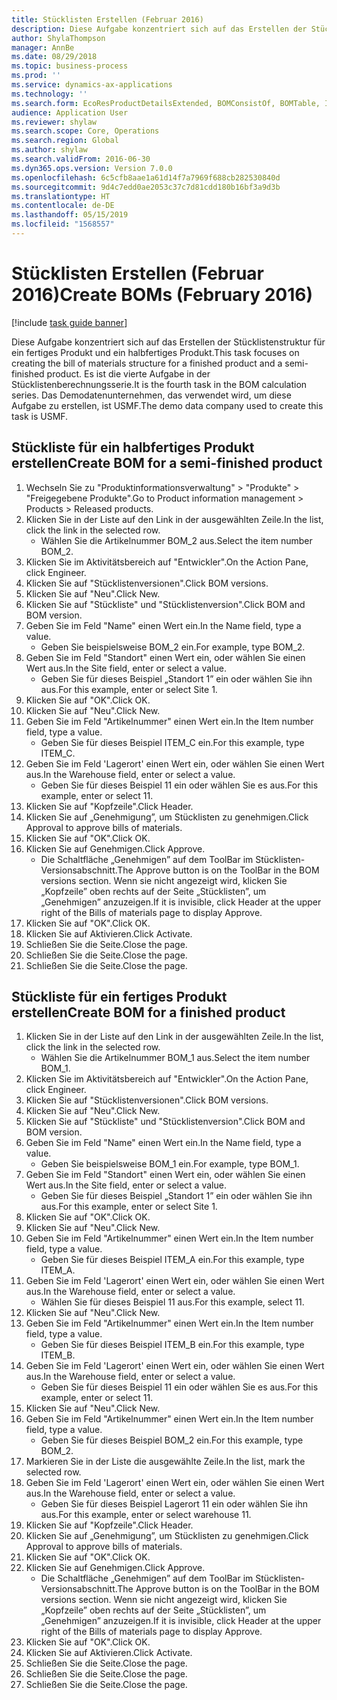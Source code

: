 ```yaml
---
title: Stücklisten Erstellen (Februar 2016)
description: Diese Aufgabe konzentriert sich auf das Erstellen der Stücklistenstruktur für ein fertiges Produkt und ein halbfertiges Produkt.
author: ShylaThompson
manager: AnnBe
ms.date: 08/29/2018
ms.topic: business-process
ms.prod: ''
ms.service: dynamics-ax-applications
ms.technology: ''
ms.search.form: EcoResProductDetailsExtended, BOMConsistOf, BOMTable, InventLocationIdLookup
audience: Application User
ms.reviewer: shylaw
ms.search.scope: Core, Operations
ms.search.region: Global
ms.author: shylaw
ms.search.validFrom: 2016-06-30
ms.dyn365.ops.version: Version 7.0.0
ms.openlocfilehash: 6c5cfb8aae1a61d14f7a7969f688cb282530840d
ms.sourcegitcommit: 9d4c7edd0ae2053c37c7d81cdd180b16bf3a9d3b
ms.translationtype: HT
ms.contentlocale: de-DE
ms.lasthandoff: 05/15/2019
ms.locfileid: "1568557"
---
```

# <a name="create-boms-february-2016"></a><span data-ttu-id="dfd88-103">Stücklisten Erstellen (Februar 2016)</span><span class="sxs-lookup"><span data-stu-id="dfd88-103">Create BOMs (February 2016)</span></span>

[!include [task guide banner](../../includes/task-guide-banner.md)]

<span data-ttu-id="dfd88-104">Diese Aufgabe konzentriert sich auf das Erstellen der Stücklistenstruktur für ein fertiges Produkt und ein halbfertiges Produkt.</span><span class="sxs-lookup"><span data-stu-id="dfd88-104">This task focuses on creating the bill of materials structure for a finished product and a semi-finished product.</span></span> <span data-ttu-id="dfd88-105">Es ist die vierte Aufgabe in der Stücklistenberechnungsserie.</span><span class="sxs-lookup"><span data-stu-id="dfd88-105">It is the fourth task in the BOM calculation series.</span></span> <span data-ttu-id="dfd88-106">Das Demodatenunternehmen, das verwendet wird, um diese Aufgabe zu erstellen, ist USMF.</span><span class="sxs-lookup"><span data-stu-id="dfd88-106">The demo data company used to create this task is USMF.</span></span>


## <a name="create-bom-for-a-semi-finished-product"></a><span data-ttu-id="dfd88-107">Stückliste für ein halbfertiges Produkt erstellen</span><span class="sxs-lookup"><span data-stu-id="dfd88-107">Create BOM for a semi-finished product</span></span>
1. <span data-ttu-id="dfd88-108">Wechseln Sie zu "Produktinformationsverwaltung" > "Produkte" > "Freigegebene Produkte".</span><span class="sxs-lookup"><span data-stu-id="dfd88-108">Go to Product information management > Products > Released products.</span></span>
2. <span data-ttu-id="dfd88-109">Klicken Sie in der Liste auf den Link in der ausgewählten Zeile.</span><span class="sxs-lookup"><span data-stu-id="dfd88-109">In the list, click the link in the selected row.</span></span>
    * <span data-ttu-id="dfd88-110">Wählen Sie die Artikelnummer BOM_2 aus.</span><span class="sxs-lookup"><span data-stu-id="dfd88-110">Select the item number BOM_2.</span></span>  
3. <span data-ttu-id="dfd88-111">Klicken Sie im Aktivitätsbereich auf "Entwickler".</span><span class="sxs-lookup"><span data-stu-id="dfd88-111">On the Action Pane, click Engineer.</span></span>
4. <span data-ttu-id="dfd88-112">Klicken Sie auf "Stücklistenversionen".</span><span class="sxs-lookup"><span data-stu-id="dfd88-112">Click BOM versions.</span></span>
5. <span data-ttu-id="dfd88-113">Klicken Sie auf "Neu".</span><span class="sxs-lookup"><span data-stu-id="dfd88-113">Click New.</span></span>
6. <span data-ttu-id="dfd88-114">Klicken Sie auf "Stückliste" und "Stücklistenversion".</span><span class="sxs-lookup"><span data-stu-id="dfd88-114">Click BOM and BOM version.</span></span>
7. <span data-ttu-id="dfd88-115">Geben Sie im Feld "Name" einen Wert ein.</span><span class="sxs-lookup"><span data-stu-id="dfd88-115">In the Name field, type a value.</span></span>
    * <span data-ttu-id="dfd88-116">Geben Sie beispielsweise BOM_2 ein.</span><span class="sxs-lookup"><span data-stu-id="dfd88-116">For example, type BOM_2.</span></span>  
8. <span data-ttu-id="dfd88-117">Geben Sie im Feld "Standort" einen Wert ein, oder wählen Sie einen Wert aus.</span><span class="sxs-lookup"><span data-stu-id="dfd88-117">In the Site field, enter or select a value.</span></span>
    * <span data-ttu-id="dfd88-118">Geben Sie für dieses Beispiel „Standort 1” ein oder wählen Sie ihn aus.</span><span class="sxs-lookup"><span data-stu-id="dfd88-118">For this example, enter or select Site 1.</span></span>  
9. <span data-ttu-id="dfd88-119">Klicken Sie auf "OK".</span><span class="sxs-lookup"><span data-stu-id="dfd88-119">Click OK.</span></span>
10. <span data-ttu-id="dfd88-120">Klicken Sie auf "Neu".</span><span class="sxs-lookup"><span data-stu-id="dfd88-120">Click New.</span></span>
11. <span data-ttu-id="dfd88-121">Geben Sie im Feld "Artikelnummer" einen Wert ein.</span><span class="sxs-lookup"><span data-stu-id="dfd88-121">In the Item number field, type a value.</span></span>
    * <span data-ttu-id="dfd88-122">Geben Sie für dieses Beispiel ITEM_C ein.</span><span class="sxs-lookup"><span data-stu-id="dfd88-122">For this example, type ITEM_C.</span></span>  
12. <span data-ttu-id="dfd88-123">Geben Sie im Feld 'Lagerort' einen Wert ein, oder wählen Sie einen Wert aus.</span><span class="sxs-lookup"><span data-stu-id="dfd88-123">In the Warehouse field, enter or select a value.</span></span>
    * <span data-ttu-id="dfd88-124">Geben Sie für dieses Beispiel 11 ein oder wählen Sie es aus.</span><span class="sxs-lookup"><span data-stu-id="dfd88-124">For this example, enter or select 11.</span></span>  
13. <span data-ttu-id="dfd88-125">Klicken Sie auf "Kopfzeile".</span><span class="sxs-lookup"><span data-stu-id="dfd88-125">Click Header.</span></span>
14. <span data-ttu-id="dfd88-126">Klicken Sie auf „Genehmigung”, um Stücklisten zu genehmigen.</span><span class="sxs-lookup"><span data-stu-id="dfd88-126">Click Approval to approve bills of materials.</span></span>
15. <span data-ttu-id="dfd88-127">Klicken Sie auf "OK".</span><span class="sxs-lookup"><span data-stu-id="dfd88-127">Click OK.</span></span>
16. <span data-ttu-id="dfd88-128">Klicken Sie auf Genehmigen.</span><span class="sxs-lookup"><span data-stu-id="dfd88-128">Click Approve.</span></span>
    * <span data-ttu-id="dfd88-129">Die Schaltfläche „Genehmigen” auf dem ToolBar im Stücklisten-Versionsabschnitt.</span><span class="sxs-lookup"><span data-stu-id="dfd88-129">The Approve button is on the ToolBar in the  BOM versions section.</span></span> <span data-ttu-id="dfd88-130">Wenn sie nicht angezeigt wird, klicken Sie „Kopfzeile” oben rechts auf der Seite „Stücklisten”, um „Genehmigen” anzuzeigen.</span><span class="sxs-lookup"><span data-stu-id="dfd88-130">If it is invisible, click Header at the upper right of the Bills of materials page to display Approve.</span></span>  
17. <span data-ttu-id="dfd88-131">Klicken Sie auf "OK".</span><span class="sxs-lookup"><span data-stu-id="dfd88-131">Click OK.</span></span>
18. <span data-ttu-id="dfd88-132">Klicken Sie auf Aktivieren.</span><span class="sxs-lookup"><span data-stu-id="dfd88-132">Click Activate.</span></span>
19. <span data-ttu-id="dfd88-133">Schließen Sie die Seite.</span><span class="sxs-lookup"><span data-stu-id="dfd88-133">Close the page.</span></span>
20. <span data-ttu-id="dfd88-134">Schließen Sie die Seite.</span><span class="sxs-lookup"><span data-stu-id="dfd88-134">Close the page.</span></span>
21. <span data-ttu-id="dfd88-135">Schließen Sie die Seite.</span><span class="sxs-lookup"><span data-stu-id="dfd88-135">Close the page.</span></span>

## <a name="create-bom-for-a-finished-product"></a><span data-ttu-id="dfd88-136">Stückliste für ein fertiges Produkt erstellen</span><span class="sxs-lookup"><span data-stu-id="dfd88-136">Create BOM for a finished product</span></span>
1. <span data-ttu-id="dfd88-137">Klicken Sie in der Liste auf den Link in der ausgewählten Zeile.</span><span class="sxs-lookup"><span data-stu-id="dfd88-137">In the list, click the link in the selected row.</span></span>
    * <span data-ttu-id="dfd88-138">Wählen Sie die Artikelnummer BOM_1 aus.</span><span class="sxs-lookup"><span data-stu-id="dfd88-138">Select the item number BOM_1.</span></span>  
2. <span data-ttu-id="dfd88-139">Klicken Sie im Aktivitätsbereich auf "Entwickler".</span><span class="sxs-lookup"><span data-stu-id="dfd88-139">On the Action Pane, click Engineer.</span></span>
3. <span data-ttu-id="dfd88-140">Klicken Sie auf "Stücklistenversionen".</span><span class="sxs-lookup"><span data-stu-id="dfd88-140">Click BOM versions.</span></span>
4. <span data-ttu-id="dfd88-141">Klicken Sie auf "Neu".</span><span class="sxs-lookup"><span data-stu-id="dfd88-141">Click New.</span></span>
5. <span data-ttu-id="dfd88-142">Klicken Sie auf "Stückliste" und "Stücklistenversion".</span><span class="sxs-lookup"><span data-stu-id="dfd88-142">Click BOM and BOM version.</span></span>
6. <span data-ttu-id="dfd88-143">Geben Sie im Feld "Name" einen Wert ein.</span><span class="sxs-lookup"><span data-stu-id="dfd88-143">In the Name field, type a value.</span></span>
    * <span data-ttu-id="dfd88-144">Geben Sie beispielsweise BOM_1 ein.</span><span class="sxs-lookup"><span data-stu-id="dfd88-144">For example, type BOM_1.</span></span>  
7. <span data-ttu-id="dfd88-145">Geben Sie im Feld "Standort" einen Wert ein, oder wählen Sie einen Wert aus.</span><span class="sxs-lookup"><span data-stu-id="dfd88-145">In the Site field, enter or select a value.</span></span>
    * <span data-ttu-id="dfd88-146">Geben Sie für dieses Beispiel „Standort 1” ein oder wählen Sie ihn aus.</span><span class="sxs-lookup"><span data-stu-id="dfd88-146">For this example, enter or select Site 1.</span></span>  
8. <span data-ttu-id="dfd88-147">Klicken Sie auf "OK".</span><span class="sxs-lookup"><span data-stu-id="dfd88-147">Click OK.</span></span>
9. <span data-ttu-id="dfd88-148">Klicken Sie auf "Neu".</span><span class="sxs-lookup"><span data-stu-id="dfd88-148">Click New.</span></span>
10. <span data-ttu-id="dfd88-149">Geben Sie im Feld "Artikelnummer" einen Wert ein.</span><span class="sxs-lookup"><span data-stu-id="dfd88-149">In the Item number field, type a value.</span></span>
    * <span data-ttu-id="dfd88-150">Geben Sie für dieses Beispiel ITEM_A ein.</span><span class="sxs-lookup"><span data-stu-id="dfd88-150">For this example, type ITEM_A.</span></span>  
11. <span data-ttu-id="dfd88-151">Geben Sie im Feld 'Lagerort' einen Wert ein, oder wählen Sie einen Wert aus.</span><span class="sxs-lookup"><span data-stu-id="dfd88-151">In the Warehouse field, enter or select a value.</span></span>
    * <span data-ttu-id="dfd88-152">Wählen Sie für dieses Beispiel 11 aus.</span><span class="sxs-lookup"><span data-stu-id="dfd88-152">For this example, select 11.</span></span>  
12. <span data-ttu-id="dfd88-153">Klicken Sie auf "Neu".</span><span class="sxs-lookup"><span data-stu-id="dfd88-153">Click New.</span></span>
13. <span data-ttu-id="dfd88-154">Geben Sie im Feld "Artikelnummer" einen Wert ein.</span><span class="sxs-lookup"><span data-stu-id="dfd88-154">In the Item number field, type a value.</span></span>
    * <span data-ttu-id="dfd88-155">Geben Sie für dieses Beispiel ITEM_B ein.</span><span class="sxs-lookup"><span data-stu-id="dfd88-155">For this example, type ITEM_B.</span></span>  
14. <span data-ttu-id="dfd88-156">Geben Sie im Feld 'Lagerort' einen Wert ein, oder wählen Sie einen Wert aus.</span><span class="sxs-lookup"><span data-stu-id="dfd88-156">In the Warehouse field, enter or select a value.</span></span>
    * <span data-ttu-id="dfd88-157">Geben Sie für dieses Beispiel 11 ein oder wählen Sie es aus.</span><span class="sxs-lookup"><span data-stu-id="dfd88-157">For this example, enter or select 11.</span></span>  
15. <span data-ttu-id="dfd88-158">Klicken Sie auf "Neu".</span><span class="sxs-lookup"><span data-stu-id="dfd88-158">Click New.</span></span>
16. <span data-ttu-id="dfd88-159">Geben Sie im Feld "Artikelnummer" einen Wert ein.</span><span class="sxs-lookup"><span data-stu-id="dfd88-159">In the Item number field, type a value.</span></span>
    * <span data-ttu-id="dfd88-160">Geben Sie für dieses Beispiel BOM_2 ein.</span><span class="sxs-lookup"><span data-stu-id="dfd88-160">For this example, type BOM_2.</span></span>  
17. <span data-ttu-id="dfd88-161">Markieren Sie in der Liste die ausgewählte Zeile.</span><span class="sxs-lookup"><span data-stu-id="dfd88-161">In the list, mark the selected row.</span></span>
18. <span data-ttu-id="dfd88-162">Geben Sie im Feld 'Lagerort' einen Wert ein, oder wählen Sie einen Wert aus.</span><span class="sxs-lookup"><span data-stu-id="dfd88-162">In the Warehouse field, enter or select a value.</span></span>
    * <span data-ttu-id="dfd88-163">Geben Sie für dieses Beispiel Lagerort 11 ein oder wählen Sie ihn aus.</span><span class="sxs-lookup"><span data-stu-id="dfd88-163">For this example, enter or select warehouse 11.</span></span>  
19. <span data-ttu-id="dfd88-164">Klicken Sie auf "Kopfzeile".</span><span class="sxs-lookup"><span data-stu-id="dfd88-164">Click Header.</span></span>
20. <span data-ttu-id="dfd88-165">Klicken Sie auf „Genehmigung”, um Stücklisten zu genehmigen.</span><span class="sxs-lookup"><span data-stu-id="dfd88-165">Click Approval to approve bills of materials.</span></span>
21. <span data-ttu-id="dfd88-166">Klicken Sie auf "OK".</span><span class="sxs-lookup"><span data-stu-id="dfd88-166">Click OK.</span></span>
22. <span data-ttu-id="dfd88-167">Klicken Sie auf Genehmigen.</span><span class="sxs-lookup"><span data-stu-id="dfd88-167">Click Approve.</span></span>
    * <span data-ttu-id="dfd88-168">Die Schaltfläche „Genehmigen” auf dem ToolBar im Stücklisten-Versionsabschnitt.</span><span class="sxs-lookup"><span data-stu-id="dfd88-168">The Approve button is on the ToolBar in the  BOM versions section.</span></span> <span data-ttu-id="dfd88-169">Wenn sie nicht angezeigt wird, klicken Sie „Kopfzeile” oben rechts auf der Seite „Stücklisten”, um „Genehmigen” anzuzeigen.</span><span class="sxs-lookup"><span data-stu-id="dfd88-169">If it is invisible, click Header at the upper right of the Bills of materials page to display Approve.</span></span>  
23. <span data-ttu-id="dfd88-170">Klicken Sie auf "OK".</span><span class="sxs-lookup"><span data-stu-id="dfd88-170">Click OK.</span></span>
24. <span data-ttu-id="dfd88-171">Klicken Sie auf Aktivieren.</span><span class="sxs-lookup"><span data-stu-id="dfd88-171">Click Activate.</span></span>
25. <span data-ttu-id="dfd88-172">Schließen Sie die Seite.</span><span class="sxs-lookup"><span data-stu-id="dfd88-172">Close the page.</span></span>
26. <span data-ttu-id="dfd88-173">Schließen Sie die Seite.</span><span class="sxs-lookup"><span data-stu-id="dfd88-173">Close the page.</span></span>
27. <span data-ttu-id="dfd88-174">Schließen Sie die Seite.</span><span class="sxs-lookup"><span data-stu-id="dfd88-174">Close the page.</span></span>

